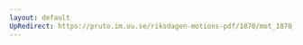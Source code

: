 ```yaml
---
layout: default
UpRedirect: https://pruto.im.uu.se/riksdagen-motions-pdf/1870/mot_1870__fk__31/mot_1870__fk__31-002.pdf
---
```

